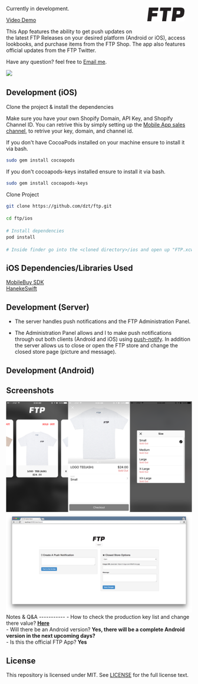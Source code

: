 <img align="right" width="20%" style="float:right;padding:20px;" src="art/logo.png">

Currently in development.

<a href="https://twitter.com/ZACFTP/status/712079447071961093">Video Demo</a>

This App features the ability to get push updates on the latest FTP Releases on your desired platform (Android or iOS), access lookbooks, and purchase items from the FTP Shop. The app also features official updates from the FTP Twitter.

Have any question? feel free to <a href="mailto:thepcmrtim@gmail.com">Email me</a>.


<a href="https://itunes.apple.com/us/app/ftp-for-iphone/id1097416612?ls=1&mt=8"><img src="http://allstage.ca/wp-content/uploads/2015/03/Allstage-The-App-Store.png"></img></a>


Development (iOS)
-----------

Clone the project & install the dependencies

Make sure you have your own Shopify Domain, API Key, and Shopify Channel ID. You can retrive this by simply setting up the <a href="https://docs.shopify.com/api/sdks/mobile-buy-sdk/add-mobile-app-sales-channel">Mobile App sales channel</a>, to retrive your key, domain, and channel id.

If you don't have CocoaPods installed on your machine ensure to install it via bash.
```bash
sudo gem install cocoapods
```

If you don't cocoapods-keys installed ensure to install it via bash.
```bash
sudo gem install cocoapods-keys
```

Clone Project

```bash
git clone https://github.com/dzt/ftp.git

cd ftp/ios

# Install dependencies
pod install

# Inside finder go into the <cloned directory>/ios and open up "FTP.xcworkspace"
```

iOS Dependencies/Libraries Used
-----------
<a href="https://github.com/Shopify/mobile-buy-sdk-ios">MobileBuy SDK</a>
</br>
<a href="https://github.com/Haneke/HanekeSwift">HanekeSwift</a>

Development (Server)
-----------

  - The server handles push notifications and the FTP Administration Panel.

  - The Administration Panel allows <a href="twitter.com/zacftp"></a> and I to make push notifications through out both clients (Android and iOS) using <a href="https://www.npmjs.com/package/push-notify">push-notify</a>. In addition the server allows us to close or open the FTP store and change the closed store page (picture and message).

Development (Android)
-----------



Screenshots
-----------
<img src="art/ios.png" />
<img src="art/web.png" />
Notes & Q&A
-----------
- How to check the production key list and change there value? <b><a href="https://github.com/orta/cocoapods-keys">Here</a></b>
</br>
- Will there be an Android version? <b>Yes, there will be a complete Android version in the next upcoming days?</b>
</br>
- Is this the official FTP App? <b>Yes</b>
</br>

License
--------
This repository is licensed under MIT. See [LICENSE](https://github.com/dzt/ftp/blob/master/LICENSE) for the full license text.


